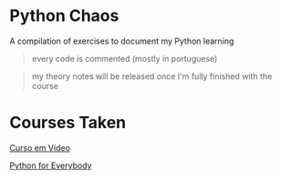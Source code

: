 # Python Chaos
A compilation of exercises to document my Python learning

> every code is commented (mostly in portuguese)

> my theory notes will be released once I'm fully finished with the course

# Courses Taken
[Curso em Vídeo](https://www.youtube.com/c/CursoemV%C3%ADdeo)

[Python for Everybody](https://www.py4e.com/lessons)
